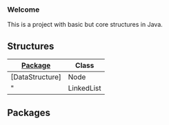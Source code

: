 ### Welcome

This is a project with basic but core structures in Java.

## Structures

|[Package](#packages)|Class|
|---|---|
|[DataStructure]|Node|
| " |LinkedList|

<a name="packages"></a>
## Packages



